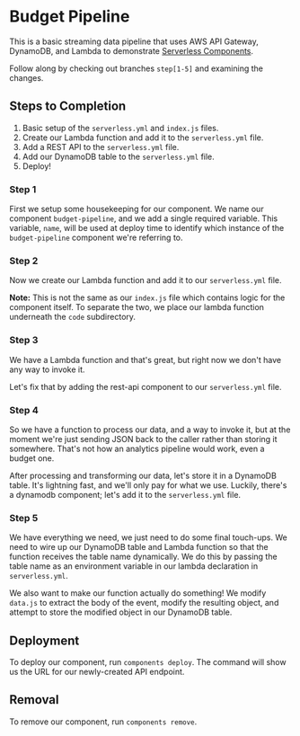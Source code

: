 # Budget Pipeline

This is a basic streaming data pipeline that uses AWS API Gateway, DynamoDB,
and Lambda to demonstrate [Serverless Components](https://github.com/serverless/components).

Follow along by checking out branches `step[1-5]` and examining the changes.

## Steps to Completion
1. Basic setup of the `serverless.yml` and `index.js` files.
2. Create our Lambda function and add it to the `serverless.yml` file.
3. Add a REST API to the `serverless.yml` file.
4. Add our DynamoDB table to the `serverless.yml` file.
5. Deploy!

### Step 1
First we setup some housekeeping for our component. We name our component
`budget-pipeline`, and we add a single required variable. This variable,
`name`, will be used at deploy time to identify which instance of the
`budget-pipeline` component we're referring to.

### Step 2
Now we create our Lambda function and add it to our `serverless.yml` file.

**Note:** This is not the same as our `index.js` file which contains logic for
the component itself. To separate the two, we place our lambda function
underneath the `code` subdirectory.

### Step 3
We have a Lambda function and that's great, but right now we don't have any way
to invoke it.

Let's fix that by adding the rest-api component to our `serverless.yml` file.

### Step 4
So we have a function to process our data, and a way to invoke it, but at the
moment we're just sending JSON back to the caller rather than storing it
somewhere. That's not how an analytics pipeline would work, even a budget one.

After processing and transforming our data, let's store it in a DynamoDB table.
It's lightning fast, and we'll only pay for what we use. Luckily, there's a
dynamodb component; let's add it to the `serverless.yml` file.

### Step 5
We have everything we need, we just need to do some final touch-ups. We need to
wire up our DynamoDB table and Lambda function so that the function receives
the table name dynamically. We do this by passing the table name as an
environment variable in our lambda declaration in `serverless.yml`.

We also want to make our function actually do something! We modify `data.js`
to extract the body of the event, modify the resulting object, and attempt to
store the modified object in our DynamoDB table.

## Deployment
To deploy our component, run `components deploy`. The command will show us the
URL for our newly-created API endpoint.

## Removal
To remove our component, run `components remove`.
